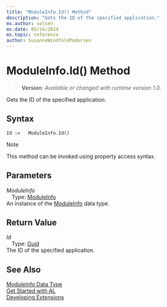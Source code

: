 ```yaml
---
title: "ModuleInfo.Id() Method"
description: "Gets the ID of the specified application."
ms.author: solsen
ms.date: 05/14/2024
ms.topic: reference
author: SusanneWindfeldPedersen
---
```

[//]: # (START>DO_NOT_EDIT)
[//]: # (IMPORTANT:Do not edit any of the content between here and the END>DO_NOT_EDIT.)
[//]: # (Any modifications should be made in the .xml files in the ModernDev repo.)
# ModuleInfo.Id() Method
> **Version**: _Available or changed with runtime version 1.0._

Gets the ID of the specified application.


## Syntax
```AL
Id :=   ModuleInfo.Id()
```
> [!NOTE]
> This method can be invoked using property access syntax.
## Parameters
*ModuleInfo*  
&emsp;Type: [ModuleInfo](moduleinfo-data-type.md)  
An instance of the [ModuleInfo](moduleinfo-data-type.md) data type.  

## Return Value
*Id*  
&emsp;Type: [Guid](../guid/guid-data-type.md)  
The ID of the specified application.


[//]: # (IMPORTANT: END>DO_NOT_EDIT)
## See Also
[ModuleInfo Data Type](moduleinfo-data-type.md)  
[Get Started with AL](../../devenv-get-started.md)  
[Developing Extensions](../../devenv-dev-overview.md)